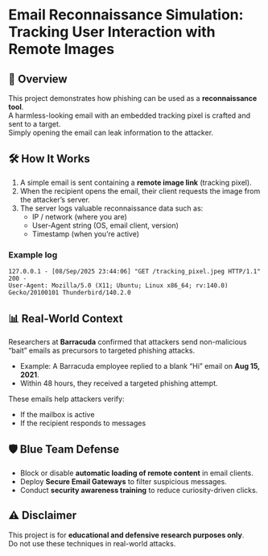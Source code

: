 # Email Reconnaissance Simulation: Tracking User Interaction with Remote Images  

## 📌 Overview
This project demonstrates how phishing can be used as a **reconnaissance tool**.  
A harmless-looking email with an embedded tracking pixel is crafted and sent to a target.  
Simply opening the email can leak information to the attacker.  

## 🛠 How It Works
1. A simple email is sent containing a **remote image link** (tracking pixel).  
2. When the recipient opens the email, their client requests the image from the attacker’s server.  
3. The server logs valuable reconnaissance data such as:  
   - IP / network (where you are)  
   - User-Agent string (OS, email client, version)  
   - Timestamp (when you’re active)  

### Example log
```
127.0.0.1 - [08/Sep/2025 23:44:06] "GET /tracking_pixel.jpeg HTTP/1.1" 200 - 
User-Agent: Mozilla/5.0 (X11; Ubuntu; Linux x86_64; rv:140.0) Gecko/20100101 Thunderbird/140.2.0
```

## 📊 Real-World Context
Researchers at **Barracuda** confirmed that attackers send non-malicious “bait” emails as precursors to targeted phishing attacks.  

- Example: A Barracuda employee replied to a blank “Hi” email on **Aug 15, 2021**.  
- Within 48 hours, they received a targeted phishing attempt.  

These emails help attackers verify:  
- If the mailbox is active  
- If the recipient responds to messages  

## 🛡 Blue Team Defense
- Block or disable **automatic loading of remote content** in email clients.  
- Deploy **Secure Email Gateways** to filter suspicious messages.  
- Conduct **security awareness training** to reduce curiosity-driven clicks.  

## ⚠️ Disclaimer
This project is for **educational and defensive research purposes only**.  
Do not use these techniques in real-world attacks.  
